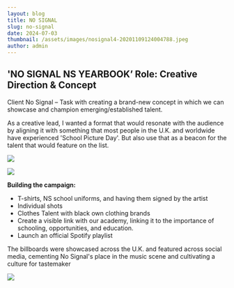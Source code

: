 ```yaml
---
layout: blog
title: NO SIGNAL
slug: no-signal
date: 2024-07-03
thumbnail: /assets/images/nosignal4-20201109124004788.jpeg
author: admin
---
```

## 'NO SIGNAL NS YEARBOOK’ Role: Creative Direction & Concept

Client No Signal – Task with creating a brand-new concept in which we can showcase and champion emerging/established talent.

As a creative lead, I wanted a format that would resonate with the audience by aligning it with something that most people in the U.K. and worldwide have experienced 'School Picture Day'. But also use that as a beacon for the talent that would feature on the list.

![](/assets/images/dscf0095-1-.jpg)

![](/assets/images/pa-salieu-1739-copy-1-1-.jpg)

**Building the campaign:**

* T-shirts, NS school uniforms, and having them signed by the artist
* Individual shots
* Clothes Talent with black own clothing brands
* Create a visible link with our academy, linking it to the importance of schooling, opportunities, and education.
* Launch an official Spotify playlist

The billboards were showcased across the U.K. and featured across social media, cementing No Signal's place in the music scene and cultivating a culture for tastemaker

![](/assets/images/bts-of-me-meeting-no-signal-.jpg)
